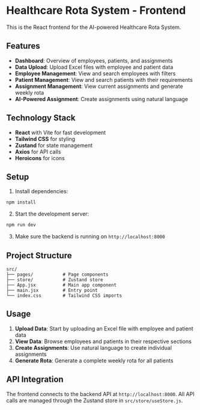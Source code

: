# Healthcare Rota System - Frontend

This is the React frontend for the AI-powered Healthcare Rota System.

## Features

- **Dashboard**: Overview of employees, patients, and assignments
- **Data Upload**: Upload Excel files with employee and patient data
- **Employee Management**: View and search employees with filters
- **Patient Management**: View and search patients with their requirements
- **Assignment Management**: View current assignments and generate weekly rota
- **AI-Powered Assignment**: Create assignments using natural language

## Technology Stack

- **React** with Vite for fast development
- **Tailwind CSS** for styling
- **Zustand** for state management
- **Axios** for API calls
- **Heroicons** for icons

## Setup

1. Install dependencies:
```bash
npm install
```

2. Start the development server:
```bash
npm run dev
```

3. Make sure the backend is running on `http://localhost:8000`

## Project Structure

```
src/
├── pages/           # Page components
├── store/           # Zustand store
├── App.jsx          # Main app component
├── main.jsx         # Entry point
└── index.css        # Tailwind CSS imports
```

## Usage

1. **Upload Data**: Start by uploading an Excel file with employee and patient data
2. **View Data**: Browse employees and patients in their respective sections
3. **Create Assignments**: Use natural language to create individual assignments
4. **Generate Rota**: Generate a complete weekly rota for all patients

## API Integration

The frontend connects to the backend API at `http://localhost:8000`. All API calls are managed through the Zustand store in `src/store/useStore.js`.
